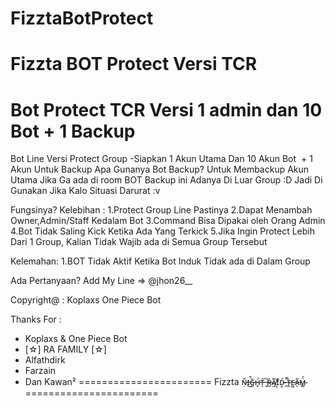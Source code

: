 # FizztaBotProtect
Fizzta BOT Protect
Versi TCR
====================================================
Bot Protect TCR Versi  1 admin dan 10 Bot + 1 Backup
====================================================
Bot Line Versi Protect Group
-Siapkan 1 Akun Utama Dan 10 Akun Bot  + 1 Akun Untuk Backup
Apa Gunanya Bot Backup? 
Untuk Membackup Akun Utama Jika Ga ada di room
BOT Backup ini Adanya Di Luar Group :D
Jadi Di Gunakan Jika Kalo Situasi Darurat :v


Fungsinya?
Kelebihan :
1.Protect Group Line Pastinya
2.Dapat Menambah Owner,Admin/Staff Kedalam Bot
3.Command Bisa Dipakai oleh Orang Admin
4.Bot Tidak Saling Kick Ketika Ada Yang Terkick
5.Jika Ingin Protect Lebih Dari 1 Group, Kalian Tidak Wajib ada di Semua Group Tersebut

Kelemahan:
1.BOT Tidak Aktif Ketika Bot Induk Tidak ada di Dalam Group

Ada Pertanyaan?
Add My Line => @jhon26__

Copyright@ : Koplaxs One Piece Bot

Thanks For :
- Koplaxs & One Piece Bot
- [☆] RA FAMILY [☆]
- Alfathdirk
- Farzain
- Dan Kawan²
=======================
Fizzta ɴ̷̣̎ɪ̶̚͜ɢ̶̤̄ʜ̶̟́ᴛ̵̩̍ ̶̬͠ʀ̴̲͘ᴀ̸̮̃ɪ̸͙͂ᴅ̴͙́ ̶̲͌ᴛ̷̖̇ᴇ̷͖͘ᴀ̵̆ͅᴍ̴͇̈́
=======================
